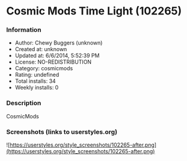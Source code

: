 # Cosmic Mods Time Light (102265)

### Information
- Author: Chewy Buggers (unknown)
- Created at: unknown
- Updated at: 6/6/2014, 5:52:39 PM
- License: NO-REDISTRIBUTION
- Category: cosmicmods
- Rating: undefined
- Total installs: 34
- Weekly installs: 0


### Description
CosmicMods


### Screenshots (links to userstyles.org)
![https://userstyles.org/style_screenshots/102265-after.png](https://userstyles.org/style_screenshots/102265-after.png)


